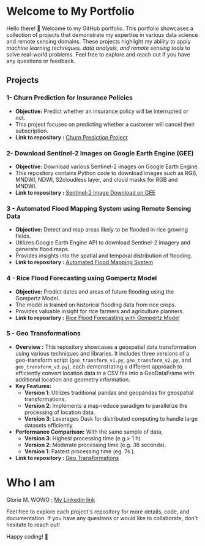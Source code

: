 # Welcome to My Portfolio

Hello there! 👋 Welcome to my GitHub portfolio. This portfolio showcases a collection of projects that demonstrate my expertise in various data science and remote sensing domains. These projects highlight my ability to apply *machine learning techniques, data analysis, and remote sensing tools* to solve real-world problems.
Feel free to explore and reach out if you have any questions or feedback.
## Projects

### 1- Churn Prediction for Insurance Policies
- **Objective:** Predict whether an insurance policy will be interrupted or not.
- This project focuses on predicting whether a customer will cancel their subscription.
- **Link to repository :** [Churn Prediction Project](https://github.com/glods/churn_prediction)

### 2- Download Sentinel-2 Images on Google Earth Engine (GEE)
- **Objective:** Download various Sentinel-2 images on Google Earth Engine.
- This repository contains Python code to download images such as RGB, MNDWI, NDWI, S2cloudless layer, and cloud masks for RGB and MNDWI.
- **Link to repository :** [Sentinel-2 Image Download on GEE](https://github.com/glods/download_sentinel2_images_on_GEE)

### 3 - Automated Flood Mapping System using Remote Sensing Data
- **Objective:** Detect and map areas likely to be flooded in rice growing fields.
- Utilizes Google Earth Engine API to download Sentinel-2 imagery and generate flood maps.
- Provides insights into the spatial and temporal distribution of flooding.
- **Link to repository :** [Automated Flood Mapping System](https://gitlab.com/irisat_senegal/automated_flood_mapping_system)

### 4 - Rice Flood Forecasting using Gompertz Model
- **Objective:** Predict dates and areas of future flooding using the Gompertz Model.
- The model is trained on historical flooding data from rice crops.
- Provides valuable insight for rice farmers and agriculture planners.
- **Link to repository :** [Rice Flood Forecasting with Gompertz Model](https://gitlab.com/irisat_senegal/rice_flood_forecasting_using_gompertz_model)

### 5 - Geo Transformations 

-  **Overview :** This repository showcases a geospatial data transformation using various techniques and libraries. It includes three versions of a geo-transform script (`geo_transform_v1.py`, `geo_transform_v2.py`, and `geo_transform_v3.py`), each demonstrating a different approach to efficiently convert location data in a CSV file into a GeoDataFrame with additional location and geometry information.
- **Key Features:** 
  - **Version 1**: Utilizes traditional pandas and geopandas for geospatial transformations.
  - **Version 2**: Implements a map-reduce paradigm to parallelize the processing of location data.
  - **Version 3**: Leverages Dask for distributed computing to handle large datasets efficiently.
- **Performance Comparison:** With the same sample of data, 
  - **Version 3**: Highest processing time (e.g.> 1  h).
  - **Version 2**: Moderate processing time (e.g. 36 seconds).
  - **Version 1**: Fastest processing time (eg. 7s ).
- **Link to repository :** [Geo Transformations ](https://github.com/glods/geospatial_data_transformation)

# Who I am
Glorie M. WOWO ; [My Linkedin link](https://cm.linkedin.com/in/glorie-metsa-wowo-97642211b)


Feel free to explore each project's repository for more details, code, and documentation. If you have any questions or would like to collaborate, don't hesitate to reach out!

Happy coding! 🚀

